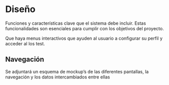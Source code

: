 # Diseño 

Funciones y características clave que el sistema debe incluir. Estas funcionalidades son esenciales para cumplir con los objetivos del proyecto.

Que haya menus interactivos que ayuden al usuario a configurar su perfil y acceder al los test.

## Navegación 

Se adjuntará un esquema de mockup’s de las diferentes pantallas, la navegación y los datos intercambiados entre ellas
